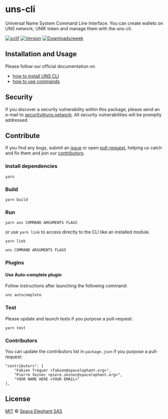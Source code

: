 # uns-cli

Universal Name System Command Line Interface. You can create wallets on UNS network, UNIK token and manage them with the uns-cli.

[![oclif](https://img.shields.io/badge/cli-oclif-brightgreen.svg)](https://oclif.io)
[![Version](https://img.shields.io/npm/v/uns-cli.svg)](https://npmjs.org/package/@uns/uns-cli)
[![Downloads/week](https://img.shields.io/npm/dw/uns-cli.svg)](https://npmjs.org/package/@uns/uns-cli)

## Installation and Usage

Please follow our official documentation on

-   [how to install UNS CLI](https://docs.uns.network/uns-use-the-network/cli.html#download-and-installation)
-   [how to use commands](https://docs.uns.network/uns-use-the-network/cli.html#commands)

## Security

If you discover a security vulnerability within this package, please send an e-mail to security@uns.network. All security vulnerabilities will be promptly addressed.

## Contribute

If you find any bugs, submit an [issue](https://github.com/unik-name/uns-cli/issues) or open [pull-request](https://github.com/unik-name/uns-cli/pulls), helping us catch and fix them and join our [contributors](https://github.com/unik-name/uns-cli/graphs/contributors).

### Install dependencies

```
yarn
```

### Build

```
yarn build
```

### Run

```
yarn uns COMMAND ARGUMENTS FLAGS
```

or use `yarn link` to access directly to the CLI like an installed module.

```
yarn link

uns COMMAND ARGUMENTS FLAGS
```

### Plugins

#### Use Auto-complete plugin

Follow instructions after launching the following command:

```
uns autocomplete
```

### Test

Please update and launch tests if you purpose a pull-request.

```
yarn test
```

### Contributors

You can update the contributors list in `package.json` if you purpose a pull-request:

```
"contributors": [
    "Fabien Tréguer <fabien@spacelephant.org>",
    "Pierre Seznec <piere.seznec@spacelephant.org>",
    "YOUR NAME HERE <YOUR EMAIL>"
],
```

## License

[MIT](LICENSE) © [Space Elephant SAS](https://spacelephant.org)
